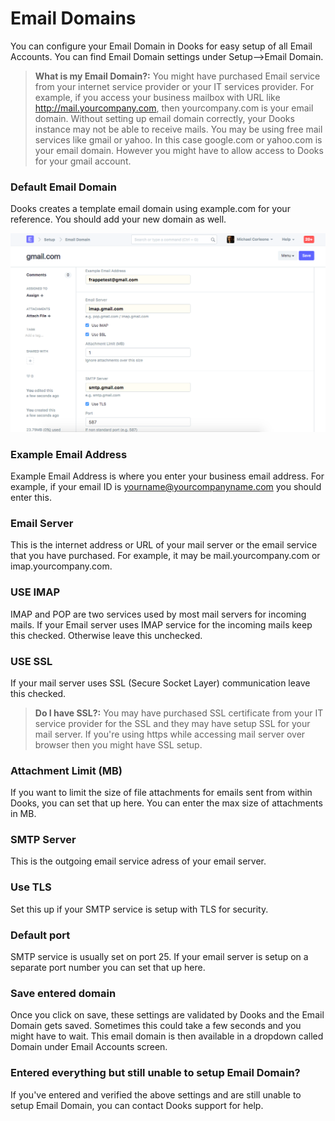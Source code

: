 <!-- add-breadcrumbs -->
# Email Domains

You can configure your Email Domain in Dooks for easy setup of all Email Accounts. You can find Email Domain settings under Setup-->Email Domain.

> **What is my Email Domain?:** You might have purchased Email service from your internet service provider or your IT services provider. For example, if you access your business mailbox with URL like http://mail.yourcompany.com, then yourcompany.com is your email domain. Without setting up email domain correctly, your Dooks instance may not be able to receive mails. You may be using free mail services like gmail or yahoo. In this case google.com or yahoo.com is your email domain. However you might have to allow access to Dooks for your gmail account.

### Default Email Domain

Dooks creates a template email domain using example.com for your reference. You should add your new domain as well.

<img class="screenshot" alt="Email Domain" src="../assets/email/email-domain.png">

### Example Email Address

Example Email Address is where you enter your business email address. For example, if your email ID is yourname@yourcompanyname.com you should enter this.

### Email Server

This is the internet address or URL of your mail server or the email service that you have purchased. For example, it may be mail.yourcompany.com or imap.yourcompany.com. 

### USE IMAP

IMAP and POP are two services used by most mail servers for incoming mails. If your Email server uses IMAP service for the incoming mails keep this checked. Otherwise leave this unchecked.

### USE SSL

If your mail server uses SSL (Secure Socket Layer) communication leave this checked. 

> **Do I have SSL?:** You may have purchased SSL certificate from your IT service provider for the SSL and they may have setup SSL for your mail server. If you're using https while accessing mail server over browser then you might have SSL setup.

### Attachment Limit (MB)

If you want to limit the size of file attachments for emails sent from within Dooks, you can set that up here. You can enter the max size of attachments in MB.

### SMTP Server

This is the outgoing email service adress of your email server.

### Use TLS

Set this up if your SMTP service is setup with TLS for security.

### Default port

SMTP service is usually set on port 25. If your email server is setup on a separate port number you can set that up here.

### Save entered domain

Once you click on save, these settings are validated by Dooks and the Email Domain gets saved. Sometimes this could take a few seconds and you might have to wait. This email domain is then available in a dropdown called Domain under Email Accounts screen.

### Entered everything but still unable to setup Email Domain?

If you've entered and verified the above settings and are still unable to setup Email Domain, you can contact Dooks support for help.
